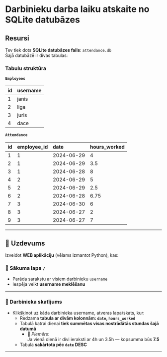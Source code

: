 # Darbinieku darba laiku atskaite no SQLite datubāzes

## Resursi

Tev tiek dots **SQLite datubāzes fails**: `attendance.db`  
Šajā datubāzē ir divas tabulas:

### Tabulu struktūra

**`Employees`**

| id | username |
|:----|:-----------|
| 1  | janis       |
| 2  | liga        |
| 3  | juris       |
| 4  | dace        |

**`Attendance`**

| id | employee_id | date       | hours_worked |
|:----|:-------------|:-------------|:----------------|
| 1  | 1               | 2024-06-29 | 4               |
| 2  | 1               | 2024-06-29 | 3.5             |
| 3  | 1               | 2024-06-28 | 8               |
| 4  | 2               | 2024-06-29 | 5               |
| 5  | 2               | 2024-06-29 | 2.5             |
| 6  | 2               | 2024-06-28 | 6.75            |
| 7  | 3               | 2024-06-30 | 6               |
| 8  | 3               | 2024-06-27 | 2               |
| 9  | 3               | 2024-06-27 | 7               |

---

## 📌 Uzdevums

Izveidot **WEB aplikāciju** (vēlams izmantot Python), kas:

### 📍 Sākuma lapa `/`
- Parāda sarakstu ar visiem darbinieku `username`
- Iespēja veikt **username meklēšanu**

---

### 📍 Darbinieka skatījums 
- Klikšķinot uz kāda darbinieka username, atveras lapa/skats, kur:
  - Redzama **tabula ar divām kolonnām: `date`, `hours_worked`**
  - Tabulā katrai dienai **tiek summētas visas nostrādātās stundas šajā datumā**
    - 📌 *Piemērs*:  
      Ja vienā dienā ir divi ieraksti ar 4h un 3.5h — kopsumma būs **7.5**
  - Tabula **sakārtota pēc `date` DESC**

---



